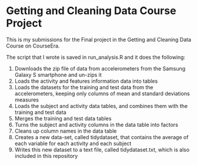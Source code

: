 # Getting and Cleaning Data Course Project

This is my submissions for the Final project in the Getting and Cleaning Data Course on CourseEra.

The script that I wrote is saved in run_analysis.R and it does the following:

1. Downloads the zip file of data from accelerometers from the Samsung Galaxy S smartphone and un-zips it
2. Loads the activity and features information data into tables
3. Loads the datasets for the training and test data from the accelerometers, keeping only columns of mean and standard deviations measures
4. Loads the subject and activity data tables, and combines them with the training and test data
5. Merges the training and test data tables
6. Turns the subject and activity columns in the data table into factors
7. Cleans up column names in the data table
8. Creates a new data-set, called tidydataset, that contains the average of each variable for each activity and each subject
9. Writes this new dataset to a text file, called tidydataset.txt, which is also included in this repository
